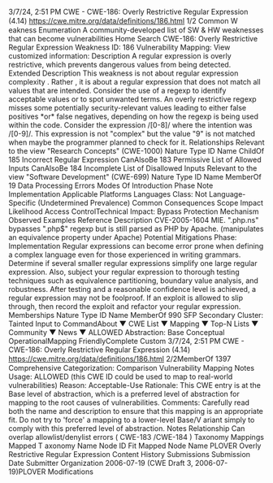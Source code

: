 3/7/24, 2:51 PM CWE - CWE-186: Overly Restrictive Regular Expression (4.14)
https://cwe.mitre.org/data/deﬁnitions/186.html 1/2
Common W eakness Enumeration
A community-developed list of SW & HW weaknesses that can become
vulnerabilities
Home Search
CWE-186: Overly Restrictive Regular Expression
Weakness ID: 186
Vulnerability Mapping: 
View customized information:
 Description
A regular expression is overly restrictive, which prevents dangerous values from being detected.
 Extended Description
This weakness is not about regular expression complexity . Rather , it is about a regular expression that does not match all values that
are intended. Consider the use of a regexp to identify acceptable values or to spot unwanted terms. An overly restrictive regexp
misses some potentially security-relevant values leading to either false positives \*or\* false negatives, depending on how the regexp is
being used within the code. Consider the expression /[0-8]/ where the intention was /[0-9]/. This expression is not "complex" but the
value "9" is not matched when maybe the programmer planned to check for it.
 Relationships
 Relevant to the view "Research Concepts" (CWE-1000)
Nature Type ID Name
ChildOf 185 Incorrect Regular Expression
CanAlsoBe 183 Permissive List of Allowed Inputs
CanAlsoBe 184 Incomplete List of Disallowed Inputs
 Relevant to the view "Software Development" (CWE-699)
Nature Type ID Name
MemberOf 19 Data Processing Errors
 Modes Of Introduction
Phase Note
Implementation
 Applicable Platforms
Languages
Class: Not Language-Specific (Undetermined Prevalence)
 Common Consequences
Scope Impact Likelihood
Access ControlTechnical Impact: Bypass Protection Mechanism
 Observed Examples
Reference Description
CVE-2005-1604 MIE. ".php.ns" bypasses ".php$" regexp but is still parsed as PHP by Apache. (manipulates an
equivalence property under Apache)
 Potential Mitigations
Phase: Implementation
Regular expressions can become error prone when defining a complex language even for those experienced in writing
grammars. Determine if several smaller regular expressions simplify one large regular expression. Also, subject your regular
expression to thorough testing techniques such as equivalence partitioning, boundary value analysis, and robustness. After
testing and a reasonable confidence level is achieved, a regular expression may not be foolproof. If an exploit is allowed to slip
through, then record the exploit and refactor your regular expression.
 Memberships
Nature Type ID Name
MemberOf 990 SFP Secondary Cluster: Tainted Input to CommandAbout ▼ CWE List ▼ Mapping ▼ Top-N Lists ▼ Community ▼ News ▼
ALLOWED
Abstraction: Base
Conceptual OperationalMapping
FriendlyComplete Custom
3/7/24, 2:51 PM CWE - CWE-186: Overly Restrictive Regular Expression (4.14)
https://cwe.mitre.org/data/deﬁnitions/186.html 2/2MemberOf 1397 Comprehensive Categorization: Comparison
 Vulnerability Mapping Notes
Usage: ALLOWED (this CWE ID could be used to map to real-world vulnerabilities)
Reason: Acceptable-Use
Rationale:
This CWE entry is at the Base level of abstraction, which is a preferred level of abstraction for mapping to the root causes of
vulnerabilities.
Comments:
Carefully read both the name and description to ensure that this mapping is an appropriate fit. Do not try to 'force' a mapping to a
lower-level Base/V ariant simply to comply with this preferred level of abstraction.
 Notes
Relationship
Can overlap allowlist/denylist errors ( CWE-183 /CWE-184 )
 Taxonomy Mappings
Mapped T axonomy Name Node ID Fit Mapped Node Name
PLOVER Overly Restrictive Regular Expression
 Content History
 Submissions
Submission Date Submitter Organization
2006-07-19
(CWE Draft 3, 2006-07-19)PLOVER
 Modifications
